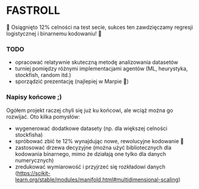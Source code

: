 # FASTROLL

🥂 Osiągnięto 12% celności na test secie, sukces ten zawdzięczamy regresji logistycznej i binarnemu kodowaniu! 🍻

### TODO
- opracować relatywnie skuteczną metodę analizowania datasetów
- turniej pomiędzy różnymi implementacjami agentów (ML, heurystyka, stockfish, random itd.)
- sporządzić prezentację (najlepiej w Marpie 🌺)

### Napisy końcowe ;)
Ogółem projekt raczej chyli się już ku końcowi, ale wciąż można go rozwijać.
Oto kilka pomysłów:
- wygenerować dodatkowe datasety (np. dla większej celności stockfisha)
- spróbować zbić te 12% wynajdując nowe, rewolucyjne kodowanie 🦄
- zastosować drzewa decyzyjne (można użyć bibliotecznych dla kodowania binarnego, mimo że działają one tylko dla danych numerycznych)
- zredukować wymiarowość i przyjrzeć się rozkładowi danych (https://scikit-learn.org/stable/modules/manifold.html#multidimensional-scaling)